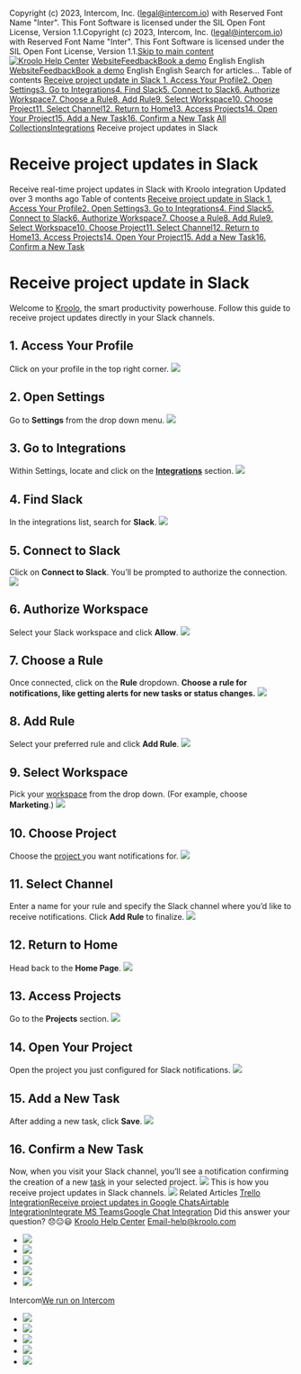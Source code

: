 Copyright (c) 2023, Intercom, Inc. (legal@intercom.io) with Reserved Font Name "Inter". This Font Software is licensed under the SIL Open Font License, Version 1.1.Copyright (c) 2023, Intercom, Inc. (legal@intercom.io) with Reserved Font Name "Inter". This Font Software is licensed under the SIL Open Font License, Version 1.1.[Skip to main content](https://help.kroolo.com/en/articles/10040959-receive-project-updates-in-slack#main-content)
[![Kroolo Help Center](https://downloads.intercomcdn.com/i/o/h4qkzypg/611116/ee699fbf23fef0f6d8d4f666d84c/37cdcedd14003d8fdcfdeda0a05c09cb)](https://help.kroolo.com/en/)
[Website](https://kroolo.com/)[Feedback](https://kroolo.featurebase.app/)[Book a demo](https://kroolo.com/book-demo)
English
English
[Website](https://kroolo.com/)[Feedback](https://kroolo.featurebase.app/)[Book a demo](https://kroolo.com/book-demo)
English
English
Search for articles...
Table of contents
[Receive project update in Slack ](https://help.kroolo.com/en/articles/10040959-receive-project-updates-in-slack#h_647d0ffdc7)[1. Access Your Profile](https://help.kroolo.com/en/articles/10040959-receive-project-updates-in-slack#h_1d21541410)[2. Open Settings](https://help.kroolo.com/en/articles/10040959-receive-project-updates-in-slack#h_d11164060f)[3. Go to Integrations](https://help.kroolo.com/en/articles/10040959-receive-project-updates-in-slack#h_4f2a6b91ef)[4. Find Slack](https://help.kroolo.com/en/articles/10040959-receive-project-updates-in-slack#h_d229f00366)[5. Connect to Slack](https://help.kroolo.com/en/articles/10040959-receive-project-updates-in-slack#h_dd52221ea3)[6. Authorize Workspace](https://help.kroolo.com/en/articles/10040959-receive-project-updates-in-slack#h_bdea04826f)[7. Choose a Rule](https://help.kroolo.com/en/articles/10040959-receive-project-updates-in-slack#h_790cf93ea8)[8. Add Rule](https://help.kroolo.com/en/articles/10040959-receive-project-updates-in-slack#h_310ba82085)[9. Select Workspace](https://help.kroolo.com/en/articles/10040959-receive-project-updates-in-slack#h_150a11875c)[10. Choose Project](https://help.kroolo.com/en/articles/10040959-receive-project-updates-in-slack#h_033731a440)[11. Select Channel](https://help.kroolo.com/en/articles/10040959-receive-project-updates-in-slack#h_a1df7783bb)[12. Return to Home](https://help.kroolo.com/en/articles/10040959-receive-project-updates-in-slack#h_f38b79b10b)[13. Access Projects](https://help.kroolo.com/en/articles/10040959-receive-project-updates-in-slack#h_7ebcdac19e)[14. Open Your Project](https://help.kroolo.com/en/articles/10040959-receive-project-updates-in-slack#h_e39dbba3a6)[15. Add a New Task](https://help.kroolo.com/en/articles/10040959-receive-project-updates-in-slack#h_1141d91a2e)[16. Confirm a New Task](https://help.kroolo.com/en/articles/10040959-receive-project-updates-in-slack#h_2f17a23a33)
[All Collections](https://help.kroolo.com/en/)[Integrations](https://help.kroolo.com/en/collections/9118200-integrations)
Receive project updates in Slack
# Receive project updates in Slack
Receive real-time project updates in Slack with Kroolo integration
Updated over 3 months ago
Table of contents
[Receive project update in Slack ](https://help.kroolo.com/en/articles/10040959-receive-project-updates-in-slack#h_647d0ffdc7)[1. Access Your Profile](https://help.kroolo.com/en/articles/10040959-receive-project-updates-in-slack#h_1d21541410)[2. Open Settings](https://help.kroolo.com/en/articles/10040959-receive-project-updates-in-slack#h_d11164060f)[3. Go to Integrations](https://help.kroolo.com/en/articles/10040959-receive-project-updates-in-slack#h_4f2a6b91ef)[4. Find Slack](https://help.kroolo.com/en/articles/10040959-receive-project-updates-in-slack#h_d229f00366)[5. Connect to Slack](https://help.kroolo.com/en/articles/10040959-receive-project-updates-in-slack#h_dd52221ea3)[6. Authorize Workspace](https://help.kroolo.com/en/articles/10040959-receive-project-updates-in-slack#h_bdea04826f)[7. Choose a Rule](https://help.kroolo.com/en/articles/10040959-receive-project-updates-in-slack#h_790cf93ea8)[8. Add Rule](https://help.kroolo.com/en/articles/10040959-receive-project-updates-in-slack#h_310ba82085)[9. Select Workspace](https://help.kroolo.com/en/articles/10040959-receive-project-updates-in-slack#h_150a11875c)[10. Choose Project](https://help.kroolo.com/en/articles/10040959-receive-project-updates-in-slack#h_033731a440)[11. Select Channel](https://help.kroolo.com/en/articles/10040959-receive-project-updates-in-slack#h_a1df7783bb)[12. Return to Home](https://help.kroolo.com/en/articles/10040959-receive-project-updates-in-slack#h_f38b79b10b)[13. Access Projects](https://help.kroolo.com/en/articles/10040959-receive-project-updates-in-slack#h_7ebcdac19e)[14. Open Your Project](https://help.kroolo.com/en/articles/10040959-receive-project-updates-in-slack#h_e39dbba3a6)[15. Add a New Task](https://help.kroolo.com/en/articles/10040959-receive-project-updates-in-slack#h_1141d91a2e)[16. Confirm a New Task](https://help.kroolo.com/en/articles/10040959-receive-project-updates-in-slack#h_2f17a23a33)
# Receive project update in Slack 
Welcome to [Kroolo](https://kroolo.com/), the smart productivity powerhouse. Follow this guide to receive project updates directly in your Slack channels.
## 1. Access Your Profile
Click on your profile in the top right corner. 
[![](https://downloads.intercomcdn.com/i/o/h4qkzypg/1227783417/fd3757f2e3cadad5e6b61c2ee980/f4bdd414-4b9c-4bc4-ad3d-b4a9e2e27e5d.gif?expires=1747842300&signature=250567875413c391b7ab4bd560b12b16bdc27f8528ded07c7060fd4a0fdf620f&req=dSIlEc52noVeXvMW1HO4zUMk1SZlUjC3FiaFNMFtpToaM2ZyDXErbFVgBTIB%0AV8nSPcT8v0IzXOfdkjM%3D%0A)](https://downloads.intercomcdn.com/i/o/h4qkzypg/1227783417/fd3757f2e3cadad5e6b61c2ee980/f4bdd414-4b9c-4bc4-ad3d-b4a9e2e27e5d.gif?expires=1747842300&signature=250567875413c391b7ab4bd560b12b16bdc27f8528ded07c7060fd4a0fdf620f&req=dSIlEc52noVeXvMW1HO4zUMk1SZlUjC3FiaFNMFtpToaM2ZyDXErbFVgBTIB%0AV8nSPcT8v0IzXOfdkjM%3D%0A)
## 2. Open Settings
Go to **Settings** from the drop down menu. 
[![](https://downloads.intercomcdn.com/i/o/h4qkzypg/1227783415/64eb94244417ad65610e162459f5/a6995998-5ba0-4037-b2fa-71cb28e3ae23.png?expires=1747842300&signature=7d4c989be8f4967c017c2dae160d75301ef0992a3cfbe59576e6ee84fb9f4942&req=dSIlEc52noVeXPMW1HO4zelFOsfXhknkDb6NFEz0L2pWE5fbt7VSWCGYfuCX%0AVUII2jiSIGleInFVCoU%3D%0A)](https://downloads.intercomcdn.com/i/o/h4qkzypg/1227783415/64eb94244417ad65610e162459f5/a6995998-5ba0-4037-b2fa-71cb28e3ae23.png?expires=1747842300&signature=7d4c989be8f4967c017c2dae160d75301ef0992a3cfbe59576e6ee84fb9f4942&req=dSIlEc52noVeXPMW1HO4zelFOsfXhknkDb6NFEz0L2pWE5fbt7VSWCGYfuCX%0AVUII2jiSIGleInFVCoU%3D%0A)
## 3. Go to Integrations
Within Settings, locate and click on the **[Integrations](https://help.kroolo.com/en/collections/9118200-integrations)** section. 
[![](https://downloads.intercomcdn.com/i/o/h4qkzypg/1227783437/bde5b573222979324b0d8cfb1228/6ed2fe1b-74c1-49fa-b581-203304a42dd9.png?expires=1747842300&signature=3ac6e9f8e62224db32fbc6a7cc29ab595b9be2422b9c856c989934bf21d5cc28&req=dSIlEc52noVcXvMW1HO4zapZxyVQPrAeqNeuPwMe03ljb4bPYdUI46vDWQiW%0ASTCy%2BIHSFPpabN0dJAs%3D%0A)](https://downloads.intercomcdn.com/i/o/h4qkzypg/1227783437/bde5b573222979324b0d8cfb1228/6ed2fe1b-74c1-49fa-b581-203304a42dd9.png?expires=1747842300&signature=3ac6e9f8e62224db32fbc6a7cc29ab595b9be2422b9c856c989934bf21d5cc28&req=dSIlEc52noVcXvMW1HO4zapZxyVQPrAeqNeuPwMe03ljb4bPYdUI46vDWQiW%0ASTCy%2BIHSFPpabN0dJAs%3D%0A)
## 4. Find Slack
In the integrations list, search for **Slack**.
[![](https://downloads.intercomcdn.com/i/o/h4qkzypg/1227783434/716c750f74087fab4df09f07730c/9687df07-97d6-4d88-9d08-b211733e8ec5.gif?expires=1747842300&signature=c215bda934398d84a9907b2bc56d44b6c06e3ddaa86c90d3a9886c1819463fe7&req=dSIlEc52noVcXfMW1HO4zRUWcKsqI6QRVT%2FoIJq06omUaGNBnmHaXt9oFjmD%0A%2BleLnBg95pNg9J80BMo%3D%0A)](https://downloads.intercomcdn.com/i/o/h4qkzypg/1227783434/716c750f74087fab4df09f07730c/9687df07-97d6-4d88-9d08-b211733e8ec5.gif?expires=1747842300&signature=c215bda934398d84a9907b2bc56d44b6c06e3ddaa86c90d3a9886c1819463fe7&req=dSIlEc52noVcXfMW1HO4zRUWcKsqI6QRVT%2FoIJq06omUaGNBnmHaXt9oFjmD%0A%2BleLnBg95pNg9J80BMo%3D%0A)
## 5. Connect to Slack
Click on **Connect to Slack**. You’ll be prompted to authorize the connection.
[![](https://downloads.intercomcdn.com/i/o/h4qkzypg/1227783443/2ae11252899b84d18e0db7a84415/d527830c-51eb-4607-bedb-3e7e07be7ab3.png?expires=1747842300&signature=a92e1f32ccde4b61c8a1dc713a27ddef9d9aabee4450be50b1f2899aba5915b9&req=dSIlEc52noVbWvMW1HO4zXvk8PfOm6rTb9oBeD%2BKV48JKr6JBKEVbNWPFvsc%0AwGIHU6AzpmPZaWOQfQ8%3D%0A)](https://downloads.intercomcdn.com/i/o/h4qkzypg/1227783443/2ae11252899b84d18e0db7a84415/d527830c-51eb-4607-bedb-3e7e07be7ab3.png?expires=1747842300&signature=a92e1f32ccde4b61c8a1dc713a27ddef9d9aabee4450be50b1f2899aba5915b9&req=dSIlEc52noVbWvMW1HO4zXvk8PfOm6rTb9oBeD%2BKV48JKr6JBKEVbNWPFvsc%0AwGIHU6AzpmPZaWOQfQ8%3D%0A)
## 6. Authorize Workspace
Select your Slack workspace and click **Allow**.
[![](https://downloads.intercomcdn.com/i/o/h4qkzypg/1227783425/91d0c80faa85b4960e092694ff1a/036215f9-0123-48b6-8771-130135feb235.gif?expires=1747842300&signature=5987a0195eca083a6b30aaf5b5c0e0705cebfba8be176ad132cf9c548d501489&req=dSIlEc52noVdXPMW1HO4zVYC3p1zhh2OrWYI4ETsy24e8A4u6NYQBvoMS62e%0Akcj8p9tRoOMCWCkVG4Y%3D%0A)](https://downloads.intercomcdn.com/i/o/h4qkzypg/1227783425/91d0c80faa85b4960e092694ff1a/036215f9-0123-48b6-8771-130135feb235.gif?expires=1747842300&signature=5987a0195eca083a6b30aaf5b5c0e0705cebfba8be176ad132cf9c548d501489&req=dSIlEc52noVdXPMW1HO4zVYC3p1zhh2OrWYI4ETsy24e8A4u6NYQBvoMS62e%0Akcj8p9tRoOMCWCkVG4Y%3D%0A)
## 7. Choose a Rule
Once connected, click on the **Rule** dropdown. 
**Choose a rule for notifications, like getting alerts for new tasks or status changes.**
[![](https://downloads.intercomcdn.com/i/o/h4qkzypg/1227783431/c45609cfc54c333e3899814635b1/aff63686-cedf-4912-a039-24d13fccd6e4.png?expires=1747842300&signature=ba045cb4cd13d4246be1330547fb4d8ff88a62ba21e59420eb90d690a47ab87d&req=dSIlEc52noVcWPMW1HO4zdYhDyTx5X0C6cqSQUfAGHL3eqxz1VQaZLfSHGHg%0AUVQTUbR%2Fckb1Etzjmxw%3D%0A)](https://downloads.intercomcdn.com/i/o/h4qkzypg/1227783431/c45609cfc54c333e3899814635b1/aff63686-cedf-4912-a039-24d13fccd6e4.png?expires=1747842300&signature=ba045cb4cd13d4246be1330547fb4d8ff88a62ba21e59420eb90d690a47ab87d&req=dSIlEc52noVcWPMW1HO4zdYhDyTx5X0C6cqSQUfAGHL3eqxz1VQaZLfSHGHg%0AUVQTUbR%2Fckb1Etzjmxw%3D%0A)
## 8. Add Rule
Select your preferred rule and click **Add Rule**. 
[![](https://downloads.intercomcdn.com/i/o/h4qkzypg/1227783433/d0756592736f1d30b64c0242e9db/2374e055-9961-47b1-aaf7-84d062abe0a7.gif?expires=1747842300&signature=9ca70a840d3eebe5bb1e7171d5f704797217b90805858cac6e77107fc29d054c&req=dSIlEc52noVcWvMW1HO4zTTATruH6kTDOLhpvD0OstSXLp9c%2BhyKrJzrln7R%0AJnSb7Vra%2BGkJs9kIbw8%3D%0A)](https://downloads.intercomcdn.com/i/o/h4qkzypg/1227783433/d0756592736f1d30b64c0242e9db/2374e055-9961-47b1-aaf7-84d062abe0a7.gif?expires=1747842300&signature=9ca70a840d3eebe5bb1e7171d5f704797217b90805858cac6e77107fc29d054c&req=dSIlEc52noVcWvMW1HO4zTTATruH6kTDOLhpvD0OstSXLp9c%2BhyKrJzrln7R%0AJnSb7Vra%2BGkJs9kIbw8%3D%0A)
## 9. Select Workspace
Pick your [workspace](https://intercom.help/kroolo/en/articles/9772991-manage-workspaces) from the drop down. (For example, choose **Marketing**.)
[![](https://downloads.intercomcdn.com/i/o/h4qkzypg/1227783438/17a8e315499632a4a89ed338b956/7bed11ab-46d7-440a-9e42-a28e69151033.png?expires=1747842300&signature=c7f06faffc84505797907b1220987d72c660867d45720c8ff0899ca80b298c9e&req=dSIlEc52noVcUfMW1HO4zRy0g%2FFY9h%2BPeb%2FC3agnvS%2BaF9FnfP67LoFwev0h%0Ai0krR6h%2BoTrYKDvkiKk%3D%0A)](https://downloads.intercomcdn.com/i/o/h4qkzypg/1227783438/17a8e315499632a4a89ed338b956/7bed11ab-46d7-440a-9e42-a28e69151033.png?expires=1747842300&signature=c7f06faffc84505797907b1220987d72c660867d45720c8ff0899ca80b298c9e&req=dSIlEc52noVcUfMW1HO4zRy0g%2FFY9h%2BPeb%2FC3agnvS%2BaF9FnfP67LoFwev0h%0Ai0krR6h%2BoTrYKDvkiKk%3D%0A)
## 10. Choose Project
Choose the [project ](https://intercom.help/kroolo/en/articles/9795542-manage-projects-in-kroolo)you want notifications for. 
[![](https://downloads.intercomcdn.com/i/o/h4qkzypg/1227783421/fb8b4e7433ee39cdec352284ad3e/29ffbd4d-21d7-496a-9b60-349129c2405b.png?expires=1747842300&signature=58f0f98d8de2b989722057935237b5b49010f1bc4a217e70f3602484a57d33e4&req=dSIlEc52noVdWPMW1HO4zQokaaTeY0dLQ9V2bdkVf3Hf7C7pt3bZSrIpA0tg%0AWiZskerQTvUGCom3%2Bw0%3D%0A)](https://downloads.intercomcdn.com/i/o/h4qkzypg/1227783421/fb8b4e7433ee39cdec352284ad3e/29ffbd4d-21d7-496a-9b60-349129c2405b.png?expires=1747842300&signature=58f0f98d8de2b989722057935237b5b49010f1bc4a217e70f3602484a57d33e4&req=dSIlEc52noVdWPMW1HO4zQokaaTeY0dLQ9V2bdkVf3Hf7C7pt3bZSrIpA0tg%0AWiZskerQTvUGCom3%2Bw0%3D%0A)
## 11. Select Channel
Enter a name for your rule and specify the Slack channel where you’d like to receive notifications. Click **Add Rule** to finalize. 
[![](https://downloads.intercomcdn.com/i/o/h4qkzypg/1227783428/cecec4203fff74910e65c85ee7a2/cf80aa95-3a78-48ae-8fd4-af16442b5c4e.gif?expires=1747842300&signature=a0006a19b4a18df7979c6c5902453f60450a14fd90e5e59d9446de4e515352fe&req=dSIlEc52noVdUfMW1HO4zYWmbkT5xTYijaufRRE8t%2B9s6OQM%2F4epb8c5DSlF%0A8If%2FaYJ%2FC%2BU4zVEGde8%3D%0A)](https://downloads.intercomcdn.com/i/o/h4qkzypg/1227783428/cecec4203fff74910e65c85ee7a2/cf80aa95-3a78-48ae-8fd4-af16442b5c4e.gif?expires=1747842300&signature=a0006a19b4a18df7979c6c5902453f60450a14fd90e5e59d9446de4e515352fe&req=dSIlEc52noVdUfMW1HO4zYWmbkT5xTYijaufRRE8t%2B9s6OQM%2F4epb8c5DSlF%0A8If%2FaYJ%2FC%2BU4zVEGde8%3D%0A)
##  12. Return to Home
Head back to the **Home Page**.
[![](https://downloads.intercomcdn.com/i/o/h4qkzypg/1227783420/b34708814287962fed14308bea16/51fdc44e-3a79-4f46-afe1-63d1d25c4ce2.gif?expires=1747842300&signature=5c25ddb76312576fdb059eb608e777930802ddcc8464af82a1bcd8cf65b6e486&req=dSIlEc52noVdWfMW1HO4zRpT5M6AldhAMR9mKlUPZeB8f%2BBq91ZE7yVMvtVO%0AJdmNgJiDAWO0Gr1gys0%3D%0A)](https://downloads.intercomcdn.com/i/o/h4qkzypg/1227783420/b34708814287962fed14308bea16/51fdc44e-3a79-4f46-afe1-63d1d25c4ce2.gif?expires=1747842300&signature=5c25ddb76312576fdb059eb608e777930802ddcc8464af82a1bcd8cf65b6e486&req=dSIlEc52noVdWfMW1HO4zRpT5M6AldhAMR9mKlUPZeB8f%2BBq91ZE7yVMvtVO%0AJdmNgJiDAWO0Gr1gys0%3D%0A)
## 13. Access Projects
Go to the **Projects** section. 
[![](https://downloads.intercomcdn.com/i/o/h4qkzypg/1227783424/6bfd1d163668e65ec6bbfee0838a/18755b7c-e704-49fd-8c96-94b7bd161119.png?expires=1747842300&signature=2463238684e4ae53194a8d026650bef63095b7c46faa58b66a64c192f9562af3&req=dSIlEc52noVdXfMW1HO4zRNA078EWtnlDL2LapEQUiGggASFaIy0qUHn1713%0A5tso%2FXGZz2BFsrIfIwc%3D%0A)](https://downloads.intercomcdn.com/i/o/h4qkzypg/1227783424/6bfd1d163668e65ec6bbfee0838a/18755b7c-e704-49fd-8c96-94b7bd161119.png?expires=1747842300&signature=2463238684e4ae53194a8d026650bef63095b7c46faa58b66a64c192f9562af3&req=dSIlEc52noVdXfMW1HO4zRNA078EWtnlDL2LapEQUiGggASFaIy0qUHn1713%0A5tso%2FXGZz2BFsrIfIwc%3D%0A)
## 14. Open Your Project
Open the project you just configured for Slack notifications. 
[![](https://downloads.intercomcdn.com/i/o/h4qkzypg/1227783432/dc0218af1b452e9964f1ce749071/e45ffa2e-224b-4360-9276-3f543774b74a.gif?expires=1747842300&signature=6a55cf84ec7858e84cbe97fde88f2793c2f02bf7bceb040e48d1e7a88644a461&req=dSIlEc52noVcW%2FMW1HO4zUiDVo73%2FFL7Ui52oE0AiZu8y2MNveB06DHRDouI%0A2cyZyv0Is5vD848NyHg%3D%0A)](https://downloads.intercomcdn.com/i/o/h4qkzypg/1227783432/dc0218af1b452e9964f1ce749071/e45ffa2e-224b-4360-9276-3f543774b74a.gif?expires=1747842300&signature=6a55cf84ec7858e84cbe97fde88f2793c2f02bf7bceb040e48d1e7a88644a461&req=dSIlEc52noVcW%2FMW1HO4zUiDVo73%2FFL7Ui52oE0AiZu8y2MNveB06DHRDouI%0A2cyZyv0Is5vD848NyHg%3D%0A)
## 15. Add a New Task
After adding a new task, click **Save**. 
[![](https://downloads.intercomcdn.com/i/o/h4qkzypg/1227783442/4a41e87362d0695d252714a225c9/eb6132ba-c0af-426a-8f5d-2758525e8b54.gif?expires=1747842300&signature=e5dd884b2fa1a2b874652d7851cd4d0c623f9ac8be6fcca9ce2f1c9c010e6237&req=dSIlEc52noVbW%2FMW1HO4zQgX3ejakn9RmhKeHBVp6haeizM40Hf%2Bn9s3Dvxt%0AF8o%2FuVtugpyt8CVk%2FP0%3D%0A)](https://downloads.intercomcdn.com/i/o/h4qkzypg/1227783442/4a41e87362d0695d252714a225c9/eb6132ba-c0af-426a-8f5d-2758525e8b54.gif?expires=1747842300&signature=e5dd884b2fa1a2b874652d7851cd4d0c623f9ac8be6fcca9ce2f1c9c010e6237&req=dSIlEc52noVbW%2FMW1HO4zQgX3ejakn9RmhKeHBVp6haeizM40Hf%2Bn9s3Dvxt%0AF8o%2FuVtugpyt8CVk%2FP0%3D%0A)
## 16. Confirm a New Task
Now, when you visit your Slack channel, you’ll see a notification confirming the creation of a new [task](https://intercom.help/kroolo/en/articles/10085539-create-and-manage-tasks) in your selected project.
[![](https://downloads.intercomcdn.com/i/o/h4qkzypg/1227783436/98226d30a5fdf742d05796284d40/e1925a9a-72b1-40a3-b9ca-5aa779e68771.gif?expires=1747842300&signature=d715d5b7f715af85c958df2e42da37a91737e8e39a78133c768d1cf9d4ddd2bd&req=dSIlEc52noVcX%2FMW1HO4zW%2BPDHhOB1DnhBVJ4Xag2uz4NAsoI2oIMxpWfN%2Bd%0A8bX5sQThxi6VgQBVG10%3D%0A)](https://downloads.intercomcdn.com/i/o/h4qkzypg/1227783436/98226d30a5fdf742d05796284d40/e1925a9a-72b1-40a3-b9ca-5aa779e68771.gif?expires=1747842300&signature=d715d5b7f715af85c958df2e42da37a91737e8e39a78133c768d1cf9d4ddd2bd&req=dSIlEc52noVcX%2FMW1HO4zW%2BPDHhOB1DnhBVJ4Xag2uz4NAsoI2oIMxpWfN%2Bd%0A8bX5sQThxi6VgQBVG10%3D%0A)
This is how you receive project updates in Slack channels.
[![](https://downloads.intercomcdn.com/i/o/h4qkzypg/1228408686/10682061bd3d5061b09e2cb0586f/cta+2.png?expires=1747842300&signature=e287d1c96467dbf6345456adfae33c00ef57c28c6f291329cd20cb58ddfd2d03&req=dSIlHs1%2BlYdXX%2FMW1HO4zdceHlNGMD9cpHP5NhouN2lHUxspelLgjrMgj88o%0Am4GtJVmgcwADLa9Gz%2Fg%3D%0A)](https://kroolo.com/)
Related Articles
[Trello Integration](https://help.kroolo.com/en/articles/9996041-trello-integration)[Receive project updates in Google Chats](https://help.kroolo.com/en/articles/10040947-receive-project-updates-in-google-chats)[Airtable Integration](https://help.kroolo.com/en/articles/10089943-airtable-integration)[Integrate MS Teams](https://help.kroolo.com/en/articles/10660039-integrate-ms-teams)[Google Chat Integration](https://help.kroolo.com/en/articles/10912346-google-chat-integration)
Did this answer your question?
😞😐😃
[Kroolo Help Center](https://help.kroolo.com/en/)
Email-help@kroolo.com
  * [![](https://intercom.help/kroolo/assets/svg/icon:social-facebook/FFFFFF)](https://www.facebook.com/profile.php?id=61553808299270)
  * [![](https://intercom.help/kroolo/assets/svg/icon:social-linkedin/FFFFFF)](https://www.linkedin.com/company/getkroolo)
  * [![](https://intercom.help/kroolo/assets/svg/icon:social-instagram/FFFFFF)](https://www.instagram.com/getkroolo)
  * [![](https://intercom.help/kroolo/assets/svg/icon:social-youtube/FFFFFF)](https://www.youtube.com/@getkroolo/featured)
  * [![](https://intercom.help/kroolo/assets/svg/icon:social-twitter-x/FFFFFF)](https://www.twitter.com/getkroolo)


Intercom[We run on Intercom](https://www.intercom.com/intercom-link?company=Kroolo&solution=customer-support&utm_campaign=intercom-link&utm_content=We+run+on+Intercom&utm_medium=help-center&utm_referrer=https%3A%2F%2Fhelp.kroolo.com%2Fen%2Farticles%2F10040959-receive-project-updates-in-slack&utm_source=desktop-web)
  * [![](https://intercom.help/kroolo/assets/svg/icon:social-facebook/FFFFFF)](https://www.facebook.com/profile.php?id=61553808299270)
  * [![](https://intercom.help/kroolo/assets/svg/icon:social-linkedin/FFFFFF)](https://www.linkedin.com/company/getkroolo)
  * [![](https://intercom.help/kroolo/assets/svg/icon:social-instagram/FFFFFF)](https://www.instagram.com/getkroolo)
  * [![](https://intercom.help/kroolo/assets/svg/icon:social-youtube/FFFFFF)](https://www.youtube.com/@getkroolo/featured)
  * [![](https://intercom.help/kroolo/assets/svg/icon:social-twitter-x/FFFFFF)](https://www.twitter.com/getkroolo)


